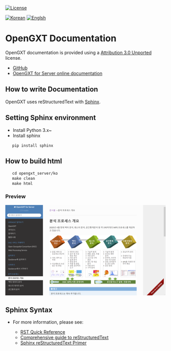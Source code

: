 [![License](https://img.shields.io/badge/License-creative%20commons-brightgreen.svg)](https://github.com/geotools/geotools/blob/master/docs/LICENSE.md)

[![Korean](https://img.shields.io/badge/language-Korean-blue.svg)](#korean)
[![Englsh](https://img.shields.io/badge/language-English-orange.svg)](#english)

# OpenGXT Documentation

OpenGXT documentation is provided using a [Attribution 3.0 Unported](LICENSE.md) license.

  - [GitHub](https://github.com/mapplus/spatial_statistics_for_geotools_udig)
  - [OpenGXT for Server online documentation](http://www.mangosystem.com:8080/opengxt)

## How to write Documentation

OpenGXT uses reStructuredText with [Sphinx](http://www.sphinx-doc.org).

## Setting Sphinx environment
  - Install Python 3.x~
  - Install sphinx
```
   pip install sphinx
```

## How to build html
  
```
   cd opengxt_server/ko
   make clean
   make html
```

### Preview

![screenshot](https://github.com/mangosystem/opengxt_docs/blob/master/images/OpenGXT-Online-processes.png?width=600)


## Sphinx Syntax

  - For more information, please see:
    
      - [RST Quick Reference](http://docutils.sourceforge.net/docs/user/rst/quickref.html#section-structure)
      - [Comprehensive guide to reStructuredText](http://docutils.sourceforge.net/docs/ref/rst/restructuredtext.html)
      - [Sphinx reStructuredText Primer](http://www.sphinx-doc.org/rest.html)

